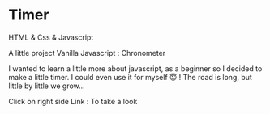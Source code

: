 # Timer

HTML & Css & Javascript

A little project Vanilla Javascript : Chronometer

I wanted to learn a little more about javascript, as a beginner so I decided to make a little timer. I could even use it for myself 😇 !  The road is long, but little by little we grow...

Click on right side Link : To take a look
